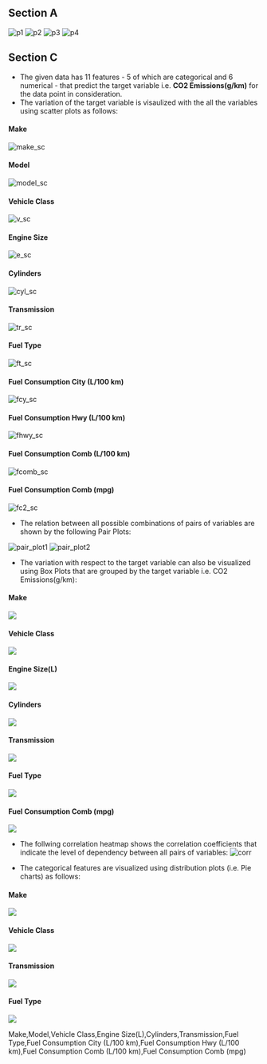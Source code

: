 ## Section A

![p1](images/P1.jpg "P1")
![p2](images/P2.jpg "P2")
![p3](images/P3.jpg "P3")
![p4](images/P4.jpg "P4")


## Section C

- The given data has 11 features - 5 of which are categorical and 6 numerical - that predict the target variable i.e. **CO2 Emissions(g/km)** for the data point in consideration.
- The variation of the target variable is visaulized with the all the variables using scatter plots as follows:

#### Make
![make_sc](images/make_sc.png)

#### Model
![model_sc](images/model_sc.png)

#### Vehicle Class
![v_sc](images/vc_sc.png)

#### Engine Size
![e_sc](images/es_sc.png)

#### Cylinders
![cyl_sc](images/cyl_sc.png)

#### Transmission
![tr_sc](images/tr_sc.png)

#### Fuel Type
![ft_sc](images/ft_sc.png)

#### Fuel Consumption City (L/100 km)
![fcy_sc](images/fcity_sc.png)

#### Fuel Consumption Hwy (L/100 km)
![fhwy_sc](images/fhwy_sc.png)

#### Fuel Consumption Comb (L/100 km)
![fcomb_sc](images/fcomb_sc.png)

#### Fuel Consumption Comb (mpg)
![fc2_sc](images/fcomb2_sc.png)

- The relation between all possible combinations of pairs of variables are shown by the following Pair Plots:  

![pair_plot1](images/pp_1.png)
![pair_plot2](images/pp_2.png)

- The variation with respect to the target variable can also be visualized using Box Plots that are grouped by the target variable i.e. CO2 Emissions(g/km):
#### Make
![](images/make_box.png)

#### Vehicle Class
![](images/vc_box.png)

#### Engine Size(L)
![](images/es_box.png)

#### Cylinders
![](images/cyl_box.png)

#### Transmission
![](images/tr_box.png)

#### Fuel Type
![](images/ft_box.png)

#### Fuel Consumption Comb (mpg)
![](images/fcomb2_box.png)

- The follwing correlation heatmap shows the correlation coefficients that indicate the level of dependency between all pairs of variables:
![corr](images/corr.png)

- The categorical features are visualized using distribution plots (i.e. Pie charts) as follows:
#### Make
![](images/make_pie.png)

#### Vehicle Class
![](images/vc_pie.png)

#### Transmission
![](images/tr_pie.png)

#### Fuel Type
![](images/ft_pie.png)




Make,Model,Vehicle Class,Engine Size(L),Cylinders,Transmission,Fuel Type,Fuel Consumption City (L/100 km),Fuel Consumption Hwy (L/100 km),Fuel Consumption Comb (L/100 km),Fuel Consumption Comb (mpg)